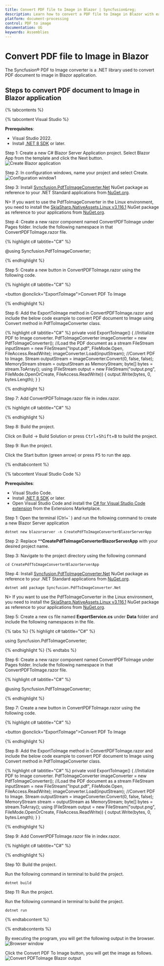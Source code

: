 ```yaml
---
title: Convert PDF file to Image in Blazor | Syncfusion&reg;
description: Learn how to convert a PDF file to Image in Blazor with easy steps using Syncfusion&reg; PDF TO Image Converter library.
platform: document-processing
control: PDF to image
documentation: UG
keywords: Assemblies
---
```


# Convert PDF file to Image in Blazor

The Syncfusion&reg; PDF to Image converter is a .NET library used to convert PDF document to image in Blazor application.

## Steps to convert PDF document to Image in Blazor application

{% tabcontents %}

{% tabcontent Visual Studio %}

**Prerequisites**:

* Visual Studio 2022.
* Install [.NET 8 SDK](https://dotnet.microsoft.com/en-us/download/dotnet/8.0) or later.


Step 1: Create a new C# Blazor Server Application project.
Select Blazor App from the template and click the Next button.
![Create Blazor application](Blazor_images/blazor_step1.png)

Step 2:  In configuration windows, name your project and select Create.
![Configuration window1](Blazor_images/blazor_step2.png)

Step 3:  Install [Syncfusion.PdfToImageConverter.Net](https://www.nuget.org/packages/Syncfusion.PdfToImageConverter.Net/) NuGet package as reference to your .NET Standard applications from [NuGet.org](https://www.nuget.org/).

N> If you want to use the PdfToImageConverter in the Linux environment, you need to install the [SkiaSharp.NativeAssets.Linux v3.116.1](https://www.nuget.org/packages/SkiaSharp.NativeAssets.Linux/3.116.1) NuGet package as reference to your applications from [NuGet.org](https://www.nuget.org/).

Step 4: Create a new razor component named ConvertPDFToImage under Pages folder. Include the following namespace in that ConvertPDFToImage.razor file.

{% highlight c# tabtitle="C#" %}

@using Syncfusion.PdfToImageConverter;

{% endhighlight %}

Step 5: Create a new button in ConvertPDFToImage.razor using the following code. 

{% highlight c# tabtitle="C#" %}

<button @onclick="ExportToImage">Convert PDF To Image</button>

{% endhighlight %}

Step 6: Add the ExportToImage method in ConvertPDFToImage.razor and include the below code example to convert PDF document to Image using Convert method in PdfToImageConverter class.

{% highlight c# tabtitle="C#" %}
private void ExportToImage()
{
    //Initialize PDF to Image converter.
    PdfToImageConverter imageConverter = new PdfToImageConverter();
    //Load the PDF document as a stream
    FileStream inputStream = new FileStream("Input.pdf", FileMode.Open, FileAccess.ReadWrite);
    imageConverter.Load(inputStream);
    //Convert PDF to Image.
    Stream outputStream = imageConverter.Convert(0, false, false);
    MemoryStream stream = outputStream as MemoryStream;
    byte[] bytes = stream.ToArray();
    using (FileStream output = new FileStream("output.png", FileMode.OpenOrCreate, FileAccess.ReadWrite))
    {
        output.Write(bytes, 0, bytes.Length);
    }
}

{% endhighlight %}

Step 7: Add ConvertPDFToImage.razor file in index.razor.

{% highlight c# tabtitle="C#" %}

<ConvertPDFToImage></ConvertPDFToImage>

{% endhighlight %}

Step 8: Build the project.

Click on Build → Build Solution or press <kbd>Ctrl</kbd>+<kbd>Shift</kbd>+<kbd>B</kbd> to build the project.

Step 9: Run the project.

Click the Start button (green arrow) or press <kbd>F5</kbd> to run the app.

{% endtabcontent %}
 
{% tabcontent Visual Studio Code %}

**Prerequisites**:

* Visual Studio Code.
* Install [.NET 8 SDK](https://dotnet.microsoft.com/en-us/download/dotnet/8.0) or later.
* Open Visual Studio Code and install the [C# for Visual Studio Code extension](https://marketplace.visualstudio.com/items?itemName=ms-dotnettools.csharp) from the Extensions Marketplace.


Step 1: Open the terminal (Ctrl+` ) and run the following command to create a new Blazor Server application

```
dotnet new blazorserver -n CreatePdfToImageConverterBlazorServerApp
```
Step 2: Replace ****CreatePdfToImageConverterBlazorServerApp** with your desired project name.

Step 3: Navigate to the project directory using the following command

```
cd CreatePdfToImageConverterBlazorServerApp
```
Step 4: Install [Syncfusion.PdfToImageConverter.Net](https://www.nuget.org/packages/Syncfusion.PdfToImageConverter.Net/) NuGet package as reference to your .NET Standard applications from [NuGet.org](https://www.nuget.org/).

```
dotnet add package Syncfusion.PdfToImageConverter.Net
```

N> If you want to use the PdfToImageConverter in the Linux environment, you need to install the [SkiaSharp.NativeAssets.Linux v3.116.1](https://www.nuget.org/packages/SkiaSharp.NativeAssets.Linux/3.116.1) NuGet package as reference to your applications from [NuGet.org](https://www.nuget.org/).

Step 5: Create a new cs file named **ExportService.cs** under **Data** folder and include the following namespaces in the file.

{% tabs %}
{% highlight c# tabtitle="C#" %}

using Syncfusion.PdfToImageConverter;

{% endhighlight %}
{% endtabs %}

Step 6: Create a new razor component named ConvertPDFToImage under Pages folder. Include the following namespace in that ConvertPDFToImage.razor file.

{% highlight c# tabtitle="C#" %}

@using Syncfusion.PdfToImageConverter;

{% endhighlight %}

Step 7: Create a new button in ConvertPDFToImage.razor using the following code. 

{% highlight c# tabtitle="C#" %}

<button @onclick="ExportToImage">Convert PDF To Image</button>

{% endhighlight %}

Step 8: Add the ExportToImage method in ConvertPDFToImage.razor and include the below code example to convert PDF document to Image using Convert method in PdfToImageConverter class.

{% highlight c# tabtitle="C#" %}
private void ExportToImage()
{
    //Initialize PDF to Image converter.
    PdfToImageConverter imageConverter = new PdfToImageConverter();
    //Load the PDF document as a stream
    FileStream inputStream = new FileStream("Input.pdf", FileMode.Open, FileAccess.ReadWrite);
    imageConverter.Load(inputStream);
    //Convert PDF to Image.
    Stream outputStream = imageConverter.Convert(0, false, false);
    MemoryStream stream = outputStream as MemoryStream;
    byte[] bytes = stream.ToArray();
    using (FileStream output = new FileStream("output.png", FileMode.OpenOrCreate, FileAccess.ReadWrite))
    {
        output.Write(bytes, 0, bytes.Length);
    }
}

{% endhighlight %}

Step 9: Add ConvertPDFToImage.razor file in index.razor.

{% highlight c# tabtitle="C#" %}

<ConvertPDFToImage></ConvertPDFToImage>

{% endhighlight %}

Step 10: Build the project.

Run the following command in terminal to build the project.

```
dotnet build
```

Step 11: Run the project.

Run the following command in terminal to build the project.

```
dotnet run
```

{% endtabcontent %}

{% endtabcontents %}

By executing the program, you will get the following output in the browser.
![Browser window](Blazor_images/blazor_step4.png)

Click the Convert PDF To Image button, you will get the image as follows.
![Convert PDFToImage Blazor output](GettingStarted_images/pdftoimageoutput.png)